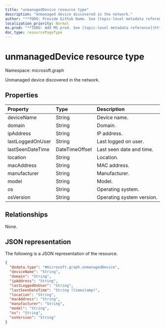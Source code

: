 ```yaml
---
title: "unmanagedDevice resource type"
description: "Unmanaged device discovered in the network."
author: "**TODO: Provide Github Name. See [topic-level metadata reference](https://msgo.azurewebsites.net/add/document/guidelines/metadata.html#topic-level-metadata)**"
localization_priority: Normal
ms.prod: "**TODO: Add MS prod. See [topic-level metadata reference](https://msgo.azurewebsites.net/add/document/guidelines/metadata.html#topic-level-metadata)**"
doc_type: resourcePageType
---
```


# unmanagedDevice resource type

Namespace: microsoft.graph



Unmanaged device discovered in the network.

## Properties
|Property|Type|Description|
|:---|:---|:---|
|deviceName|String|Device name.|
|domain|String|Domain.|
|ipAddress|String|IP address.|
|lastLoggedOnUser|String|Last logged on user.|
|lastSeenDateTime|DateTimeOffset|Last seen date and time.|
|location|String|Location.|
|macAddress|String|MAC address.|
|manufacturer|String|Manufacturer.|
|model|String|Model.|
|os|String|Operating system.|
|osVersion|String|Operating system version.|

## Relationships
None.

## JSON representation
The following is a JSON representation of the resource.
<!-- {
  "blockType": "resource",
  "@odata.type": "microsoft.graph.unmanagedDevice"
}
-->
``` json
{
  "@odata.type": "#microsoft.graph.unmanagedDevice",
  "deviceName": "String",
  "domain": "String",
  "ipAddress": "String",
  "lastLoggedOnUser": "String",
  "lastSeenDateTime": "String (timestamp)",
  "location": "String",
  "macAddress": "String",
  "manufacturer": "String",
  "model": "String",
  "os": "String",
  "osVersion": "String"
}
```

